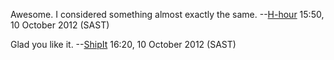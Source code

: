 Awesome. I considered something almost exactly the same.
--[H-hour](User:H-hour "wikilink") 15:50, 10 October 2012 (SAST)

Glad you like it. --[ShipIt](User:ShipIt "wikilink") 16:20, 10 October
2012 (SAST)